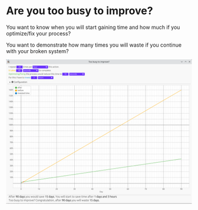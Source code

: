# Are you too busy to improve?
You want to know when you will start gaining time and how much if you optimize/fix your process?

You want to demonstrate how many times you will waste if you continue with your broken system?

![](.github/img.png)
